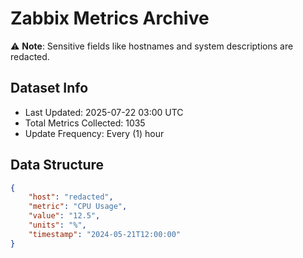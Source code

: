 # Zabbix Metrics Archive

⚠️ **Note**: Sensitive fields like hostnames and system descriptions are redacted.

## Dataset Info
- Last Updated: 2025-07-22 03:00 UTC
- Total Metrics Collected: 1035
- Update Frequency: Every (1) hour

## Data Structure
```json
{
    "host": "redacted",
    "metric": "CPU Usage",
    "value": "12.5",
    "units": "%",
    "timestamp": "2024-05-21T12:00:00"
}
```
